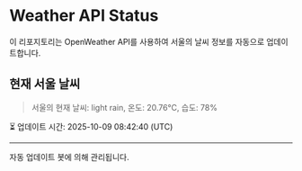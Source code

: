 
# Weather API Status

이 리포지토리는 OpenWeather API를 사용하여 서울의 날씨 정보를 자동으로 업데이트합니다.

## 현재 서울 날씨
> 서울의 현재 날씨: light rain, 온도: 20.76°C, 습도: 78%

⏳ 업데이트 시간: 2025-10-09 08:42:40 (UTC)

---
자동 업데이트 봇에 의해 관리됩니다.
